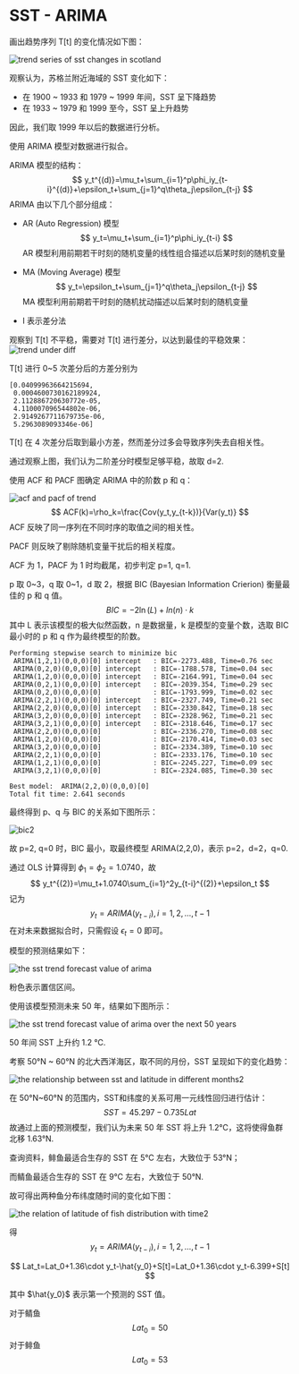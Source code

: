 # SST - ARIMA

画出趋势序列 T[t] 的变化情况如下图：

![trend series of sst changes in scotland](https://gitee.com/koorye/picgo/raw/master/trend%20series%20of%20sst%20changes%20in%20scotland.png)

观察认为，苏格兰附近海域的 SST 变化如下：

- 在 1900 ~ 1933 和 1979 ~ 1999 年间，SST 呈下降趋势
- 在 1933 ~ 1979 和 1999 至今，SST 呈上升趋势

因此，我们取 1999 年以后的数据进行分析。

使用 ARIMA 模型对数据进行拟合。

ARIMA 模型的结构：
$$
y_t^{(d)}=\mu_t+\sum_{i=1}^p\phi_iy_{t-i}^{(d)}+\epsilon_t+\sum_{j=1}^q\theta_j\epsilon_{t-j}
$$
ARIMA 由以下几个部分组成：

- AR (Auto Regression) 模型
  $$
  y_t=\mu_t+\sum_{i=1}^p\phi_iy_{t-i}
  $$
  AR 模型利用前期若干时刻的随机变量的线性组合描述以后某时刻的随机变量

- MA (Moving Average) 模型
  $$
  y_t=\epsilon_t+\sum_{j=1}^q\theta_j\epsilon_{t-j}
  $$
  MA 模型利用前期若干时刻的随机扰动描述以后某时刻的随机变量
  
- I 表示差分法
  

观察到 T[t] 不平稳，需要对 T[t] 进行差分，以达到最佳的平稳效果：
![trend under diff](https://gitee.com/koorye/picgo/raw/master/trend%20under%20diff.png)

T[t] 进行 0~5 次差分后的方差分别为

```
[0.04099963664215694,
 0.0004600730162189924,
 2.112886720630772e-05,
 4.110007096544802e-06,
 2.9149267711679735e-06,
 5.2963089093346e-06]
```

T[t] 在 4 次差分后取到最小方差，然而差分过多会导致序列失去自相关性。

通过观察上图，我们认为二阶差分时模型足够平稳，故取 d=2.

使用 ACF 和 PACF 图确定 ARIMA 中的阶数 p 和 q：

![acf and pacf of trend](https://gitee.com/koorye/picgo/raw/master/acf%20and%20pacf%20of%20trend.png)
$$
ACF(k)=\rho_k=\frac{Cov(y_t,y_{t-k})}{Var(y_t)}
$$
ACF 反映了同一序列在不同时序的取值之间的相关性。

PACF 则反映了剔除随机变量干扰后的相关程度。

ACF 为 1，PACF 为 1 时均截尾，初步判定 p=1, q=1.

p 取 0~3，q 取 0~1，d 取 2，根据 BIC (Bayesian Information Crierion) 衡量最佳的 p 和 q 值。
$$
BIC=-2\ln(L)+ln(n)\cdot k
$$
其中 L 表示该模型的极大似然函数，n 是数据量，k 是模型的变量个数，选取 BIC 最小时的 p 和 q 作为最终模型的阶数。

```
Performing stepwise search to minimize bic
 ARIMA(1,2,1)(0,0,0)[0] intercept   : BIC=-2273.488, Time=0.76 sec
 ARIMA(0,2,0)(0,0,0)[0] intercept   : BIC=-1788.578, Time=0.04 sec
 ARIMA(1,2,0)(0,0,0)[0] intercept   : BIC=-2164.991, Time=0.04 sec
 ARIMA(0,2,1)(0,0,0)[0] intercept   : BIC=-2039.354, Time=0.29 sec
 ARIMA(0,2,0)(0,0,0)[0]             : BIC=-1793.999, Time=0.02 sec
 ARIMA(2,2,1)(0,0,0)[0] intercept   : BIC=-2327.749, Time=0.21 sec
 ARIMA(2,2,0)(0,0,0)[0] intercept   : BIC=-2330.842, Time=0.18 sec
 ARIMA(3,2,0)(0,0,0)[0] intercept   : BIC=-2328.962, Time=0.21 sec
 ARIMA(3,2,1)(0,0,0)[0] intercept   : BIC=-2318.646, Time=0.17 sec
 ARIMA(2,2,0)(0,0,0)[0]             : BIC=-2336.270, Time=0.08 sec
 ARIMA(1,2,0)(0,0,0)[0]             : BIC=-2170.414, Time=0.03 sec
 ARIMA(3,2,0)(0,0,0)[0]             : BIC=-2334.389, Time=0.10 sec
 ARIMA(2,2,1)(0,0,0)[0]             : BIC=-2333.176, Time=0.10 sec
 ARIMA(1,2,1)(0,0,0)[0]             : BIC=-2245.227, Time=0.09 sec
 ARIMA(3,2,1)(0,0,0)[0]             : BIC=-2324.085, Time=0.30 sec

Best model:  ARIMA(2,2,0)(0,0,0)[0]          
Total fit time: 2.641 seconds
```

最终得到 p、q 与 BIC 的关系如下图所示：

![bic2](https://gitee.com/koorye/picgo/raw/master/bic2.png)

故 p=2, q=0 时，BIC 最小，取最终模型 ARIMA(2,2,0)，表示 p=2，d=2，q=0.

通过 OLS 计算得到 $\phi_1=\phi_2=1.0740$，故
$$
y_t^{(2)}=\mu_t+1.0740\sum_{i=1}^2y_{t-i}^{(2)}+\epsilon_t
$$
记为
$$
y_t=ARIMA(y_{t-i}),i=1,2,\dots,t-1
$$
在对未来数据拟合时，只需假设 $\epsilon_t=0$ 即可。

模型的预测结果如下：

![the sst trend forecast value of arima](https://gitee.com/koorye/picgo/raw/master/the%20sst%20trend%20forecast%20value%20of%20arima.png)

粉色表示置信区间。

使用该模型预测未来 50 年，结果如下图所示：

![the sst trend forecast value of arima over the next 50 years](https://gitee.com/koorye/picgo/raw/master/the%20sst%20trend%20forecast%20value%20of%20arima%20over%20the%20next%2050%20years.png)

50 年间 SST 上升约 1.2 ℃.

考察 50°N ~ 60°N 的北大西洋海区，取不同的月份，SST 呈现如下的变化趋势：

![the relationship between sst and latitude in different months2](https://gitee.com/koorye/picgo/raw/master/the%20relationship%20between%20sst%20and%20latitude%20in%20different%20months2.png)

在 50°N~60°N 的范围内，SST和纬度的关系可用一元线性回归进行估计：
$$
SST=45.297-0.735Lat
$$
故通过上面的预测模型，我们认为未来 50 年 SST 将上升 1.2℃，这将使得鱼群北移 1.63°N.

查询资料，鲱鱼最适合生存的 SST 在 5℃ 左右，大致位于 53°N；

而鲭鱼最适合生存的 SST 在 9℃ 左右，大致位于 50°N.

故可得出两种鱼分布纬度随时间的变化如下图：

![the relation of latitude of fish distribution with time2](https://gitee.com/koorye/picgo/raw/master/the%20relation%20of%20latitude%20of%20fish%20distribution%20with%20time2.png)

得
$$
y_t=ARIMA(y_{t-i}),i=1,2,\dots,t-1
$$

$$
Lat_t=Lat_0+1.36\cdot y_t-\hat{y_0}+S[t]=Lat_0+1.36\cdot y_t-6.399+S[t]
$$

其中 $\hat{y_0}$ 表示第一个预测的 SST 值。

对于鲭鱼
$$
Lat_0=50
$$
对于鲱鱼
$$
Lat_0=53
$$
